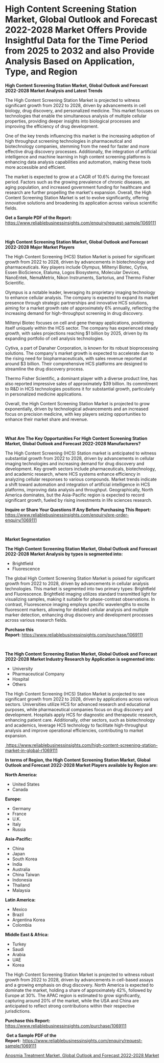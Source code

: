 <p><h1>High Content Screening Station Market, Global Outlook and Forecast 2022-2028 Market Offers Provide Insightful Data for the Time Period from 2025 to 2032 and also Provide Analysis Based on Application, Type, and Region</h1></p><p><strong>High Content Screening Station Market, Global Outlook and Forecast 2022-2028 Market Analysis and Latest Trends</strong></p>
<p><p>The High Content Screening Station Market is projected to witness significant growth from 2022 to 2028, driven by advancements in cell biology, drug discovery, and personalized medicine. This market focuses on technologies that enable the simultaneous analysis of multiple cellular properties, providing deeper insights into biological processes and improving the efficiency of drug development. </p><p>One of the key trends influencing this market is the increasing adoption of high throughput screening technologies in pharmaceutical and biotechnology companies, stemming from the need for faster and more effective drug discovery processes. Additionally, the integration of artificial intelligence and machine learning in high content screening platforms is enhancing data analysis capabilities and automation, making these tools more accessible and efficient.</p><p>The market is expected to grow at a CAGR of 10.6% during the forecast period. Factors such as the growing prevalence of chronic diseases, an aging population, and increased government funding for healthcare and research are further propelling the market's expansion. Overall, the High Content Screening Station Market is set to evolve significantly, offering innovative solutions and broadening its application across various scientific fields.</p></p>
<p><strong>Get a Sample PDF of the Report:&nbsp;</strong> <a href="https://www.reliablebusinessinsights.com/enquiry/request-sample/1069111?utm_campaign=3256&utm_medium=2&utm_source=Github&utm_content=ia&utm_term=21032025&utm_id=high-content-screening-station-market-global-outlook-and-forecast-2022-2028">https://www.reliablebusinessinsights.com/enquiry/request-sample/1069111</a></p>
<p>&nbsp;</p>
<p><strong>High Content Screening Station Market, Global Outlook and Forecast 2022-2028 Major Market Players</strong></p>
<p><p>The High Content Screening (HCS) Station Market is poised for significant growth from 2022 to 2028, driven by advancements in biotechnology and pharmaceuticals. Key players include Olympus, Miltenyi Biotec, Cytiva, Essen BioScience, Etaluma, Logos Biosystems, Molecular Devices, NanoEntek, NemaMetrix, Nikon Instruments, Sartorius, and Thermo Fisher Scientific.</p><p>Olympus is a notable leader, leveraging its proprietary imaging technology to enhance cellular analysis. The company is expected to expand its market presence through strategic partnerships and innovative HCS solutions, aiming for a market growth rate of approximately 6% annually, reflecting the increasing demand for high-throughput screening in drug discovery.</p><p>Miltenyi Biotec focuses on cell and gene therapy applications, positioning itself uniquely within the HCS sector. The company has experienced steady growth, with sales projections reaching $1 billion by 2025, driven by its expanding portfolio of cell analysis technologies.</p><p>Cytiva, a part of Danaher Corporation, is known for its robust bioprocessing solutions. The company's market growth is expected to accelerate due to the rising need for biopharmaceuticals, with sales revenue reported at around $3 billion. Their comprehensive HCS platforms are designed to streamline the drug discovery process.</p><p>Thermo Fisher Scientific, a dominant player with a diverse product line, has also reported impressive sales of approximately $39 billion. Its commitment to R&D in HCS technologies positions it for substantial growth, particularly in personalized medicine applications.</p><p>Overall, the High Content Screening Station Market is projected to grow exponentially, driven by technological advancements and an increased focus on precision medicine, with key players seizing opportunities to enhance their market share and revenue.</p></p>
<p>&nbsp;</p>
<p><strong>What Are The Key Opportunities For High Content Screening Station Market, Global Outlook and Forecast 2022-2028 Manufacturers?</strong></p>
<p><p>The High Content Screening (HCS) Station market is anticipated to witness substantial growth from 2022 to 2028, driven by advancements in cellular imaging technologies and increasing demand for drug discovery and development. Key growth sectors include pharmaceuticals, biotechnology, and academic research, where HCS systems enhance efficiency in analyzing cellular responses to various compounds. Market trends indicate a shift toward automation and integration of artificial intelligence in HCS platforms, improving data analysis and throughput. Geographically, North America dominates, but the Asia-Pacific region is expected to record significant growth, fueled by rising investments in life sciences research.</p></p>
<p><strong>Inquire or Share Your Questions If Any Before Purchasing This Report:</strong> <a href="https://www.reliablebusinessinsights.com/enquiry/pre-order-enquiry/1069111?utm_campaign=3256&utm_medium=2&utm_source=Github&utm_content=ia&utm_term=21032025&utm_id=high-content-screening-station-market-global-outlook-and-forecast-2022-2028">https://www.reliablebusinessinsights.com/enquiry/pre-order-enquiry/1069111</a></p>
<p>&nbsp;</p>
<p><strong>Market Segmentation</strong></p>
<p><strong>The High Content Screening Station Market, Global Outlook and Forecast 2022-2028 Market Analysis by types is segmented into:</strong></p>
<p><ul><li>Brightfield</li><li>Fluorescence</li></ul></p>
<p><p>The global High Content Screening Station Market is poised for significant growth from 2022 to 2028, driven by advancements in cellular analysis technologies. This market is segmented into two primary types: Brightfield and Fluorescence. Brightfield imaging utilizes standard transmitted light for visualizing samples, making it suitable for phase-contrast observations. In contrast, Fluorescence imaging employs specific wavelengths to excite fluorescent markers, allowing for detailed cellular analysis and multiple marker detection, enhancing drug discovery and development processes across various research fields.</p></p>
<p><strong>Purchase this Report:&nbsp;</strong><a href="https://www.reliablebusinessinsights.com/purchase/1069111?utm_campaign=3256&utm_medium=2&utm_source=Github&utm_content=ia&utm_term=21032025&utm_id=high-content-screening-station-market-global-outlook-and-forecast-2022-2028">https://www.reliablebusinessinsights.com/purchase/1069111</a></p>
<p>&nbsp;</p>
<p><strong>The High Content Screening Station Market, Global Outlook and Forecast 2022-2028 Market Industry Research by Application is segmented into:</strong></p>
<p><ul><li>University</li><li>Pharmaceutical Company</li><li>Hospital</li><li>Others</li></ul></p>
<p><p>The High Content Screening (HCS) Station Market is projected to see significant growth from 2022 to 2028, driven by applications across various sectors. Universities utilize HCS for advanced research and educational purposes, while pharmaceutical companies focus on drug discovery and development. Hospitals apply HCS for diagnostic and therapeutic research, enhancing patient care. Additionally, other sectors, such as biotechnology and academics, leverage HCS technology to facilitate high-throughput analysis and improve operational efficiencies, contributing to market expansion.</p></p>
<p><a href="https://www.reliablebusinessinsights.com/high-content-screening-station-market-in-global-r1069111?utm_campaign=3256&utm_medium=2&utm_source=Github&utm_content=ia&utm_term=21032025&utm_id=high-content-screening-station-market-global-outlook-and-forecast-2022-2028">&nbsp;https://www.reliablebusinessinsights.com/high-content-screening-station-market-in-global-r1069111</a></p>
<p><strong>In terms of Region, the High Content Screening Station Market, Global Outlook and Forecast 2022-2028 Market Players available by Region are:</strong></p>
<p>
    <p> <strong> North America: </strong>
        <ul>
            <li>United States</li>
            <li>Canada</li>
        </ul>
        </p> 
    <p> <strong> Europe: </strong>
        <ul>
            <li>Germany</li>
            <li>France</li>
            <li>U.K.</li>
            <li>Italy</li>
            <li>Russia</li>
        </ul>
        </p> 
    <p> <strong> Asia-Pacific: </strong>
        <ul>
            <li>China</li>
            <li>Japan</li>
            <li>South Korea</li>
            <li>India</li>
            <li>Australia</li>
            <li>China Taiwan</li>
            <li>Indonesia</li>
            <li>Thailand</li>
            <li>Malaysia</li>
        </ul>
        </p> 
    <p> <strong> Latin America: </strong>
        <ul>
            <li>Mexico</li>
            <li>Brazil</li>
            <li>Argentina Korea</li>
            <li>Colombia</li>
        </ul>
        </p> 
    <p> <strong> Middle East & Africa: </strong>
        <ul>
            <li>Turkey</li>
            <li>Saudi</li>
            <li>Arabia</li>
            <li>UAE</li>
            <li>Korea</li>
        </ul>
    </p>
    </p>
<p><p>The High Content Screening Station Market is projected to witness robust growth from 2022 to 2028, driven by advancements in cell-based assays and a growing emphasis on drug discovery. North America is expected to dominate the market, holding a share of approximately 42%, followed by Europe at 30%. The APAC region is estimated to grow significantly, capturing around 20% of the market, while the USA and China are anticipated to reflect strong contributions within their respective jurisdictions.</p></p>
<p><strong>Purchase this Report: </strong><a href="https://www.reliablebusinessinsights.com/purchase/1069111?utm_campaign=3256&utm_medium=2&utm_source=Github&utm_content=ia&utm_term=21032025&utm_id=high-content-screening-station-market-global-outlook-and-forecast-2022-2028">https://www.reliablebusinessinsights.com/purchase/1069111</a></p>
<p>&nbsp;<strong>Get a Sample PDF of the Report:&nbsp;&nbsp;</strong><a href="https://www.reliablebusinessinsights.com/enquiry/request-sample/1069111?utm_campaign=3256&utm_medium=2&utm_source=Github&utm_content=ia&utm_term=21032025&utm_id=high-content-screening-station-market-global-outlook-and-forecast-2022-2028">https://www.reliablebusinessinsights.com/enquiry/request-sample/1069111</a></p>
<p><strong></strong></p>
<p><p><a href="https://github.com/lestymbango/Market-Research-Report-List-1/blob/main/anosmia-treatment-market-global-outlook-and-forecast-2022-2028-market.md?utm_campaign=3256&utm_medium=2&utm_source=Github&utm_content=ia&utm_term=21032025&utm_id=high-content-screening-station-market-global-outlook-and-forecast-2022-2028">Anosmia Treatment Market, Global Outlook and Forecast 2022-2028 Market</a></p></p>